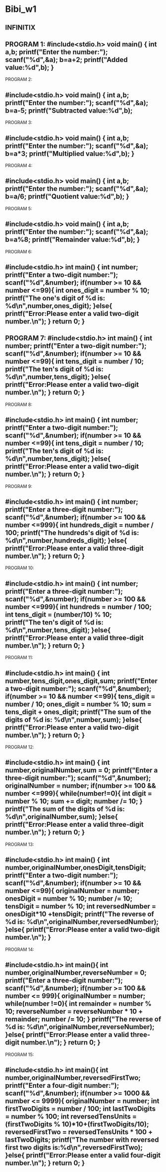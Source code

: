 # Bibi_w1
INFINITIX 
-------------------------------------------------------------------------
PROGRAM 1:
#include<stdio.h>
void main()
{
    int a,b;
    printf("Enter the number:");
    scanf("%d",&a);
    b=a+2;
    printf("Added value:%d",b);
}
--------------------------------------------------------------------------
PROGRAM 2:

#include<stdio.h>
void main()
{
    int a,b;
    printf("Enter the number:");
    scanf("%d",&a);
    b=a-5;
    printf("Subtracted value:%d",b);
--------------------------------------------------------------------------
PROGRAM 3:

#include<stdio.h>
void main()
{
    int a,b;
    printf("Enter the number:");
    scanf("%d",&a);
    b=a*3;
    printf("Multiplied value:%d",b);
}
--------------------------------------------------------------------------
PROGRAM 4:

#include<stdio.h>
void main()
{
    int a,b;
    printf("Enter the number:");
    scanf("%d",&a);
    b=a/6;
    printf("Quotient value:%d",b);
}
--------------------------------------------------------------------------
PROGRAM 5:


#include<stdio.h>
void main()
{
    int a,b;
    printf("Enter the number:");
    scanf("%d",&a);
    b=a%8;
    printf("Remainder value:%d",b);
}
--------------------------------------------------------------------------
PROGRAM 6:

#include<stdio.h>
int main()
{
    int number;
    printf("Enter a two-digit number:");
    scanf("%d",&number);
    if(number >= 10 && number <=99){
        int ones_digit = number % 10;
        printf("The one's digit of %d is: %d\n",number,ones_digit);
    }else{
        printf("Error:Please enter a valid two-digit number.\n");
    }
    return 0;
}
--------------------------------------------------------------------------
PROGRAM 7:
#include<stdio.h>
int main()
{
    int number;
    printf("Enter a two-digit number:");
    scanf("%d",&number);
    if(number >= 10 && number <=99){
        int tens_digit = number / 10;
        printf("The ten's digit of %d is: %d\n",number,tens_digit);
    }else{
        printf("Error:Please enter a valid two-digit number.\n");
    }
    return 0;
}
--------------------------------------------------------------------------
PROGRAM 8:

#include<stdio.h>
int main()
{
    int number;
    printf("Enter a two-digit number:");
    scanf("%d",&number);
    if(number >= 10 && number <=99){
        int tens_digit = number / 10;
        printf("The ten's digit of %d is: %d\n",number,tens_digit);
    }else{
        printf("Error:Please enter a valid two-digit number.\n");
    }
    return 0;
}
-----------------------------------------------------------------------------
PROGRAM 9:


#include<stdio.h>
int main()
{
    int number;
    printf("Enter a three-digit number:");
    scanf("%d",&number);
    if(number >= 100 && number <=999){
        int hundreds_digit = number / 100;
        printf("The hundreds's digit of %d is: %d\n",number,hundreds_digit);
    }else{
        printf("Error:Please enter a valid three-digit number.\n");
    }
    return 0;
}
-------------------------------------------------------------------
PROGRAM 10:

#include<stdio.h>
int main()
{
    int number;
    printf("Enter a three-digit number:");
    scanf("%d",&number);
    if(number >= 100 && number <=999){
        int hundreds = number / 100;
        int tens_digit = (number/10) % 10;    
        printf("The ten's digit of %d is: %d\n",number,tens_digit);
    }else{
        printf("Error:Please enter a valid three-digit number.\n");
    }
    return 0;
}
-------------------------------------------------------------------------
PROGRAM 11:

#include<stdio.h>
int main()
{
    int number,tens_digit,ones_digit,sum;
    printf("Enter a two-digit number:");
    scanf("%d",&number);
    if(number >= 10 && number <=99){
       tens_digit = number / 10;
       ones_digit = number % 10;
       sum = tens_digit + ones_digit;
        printf("The sum of the digits of %d is: %d\n",number,sum);
    }else{
        printf("Error:Please enter a valid two-digit number.\n");
    }
    return 0;
}
------------------------------------------------------------------------------
PROGRAM 12:

#include<stdio.h>
int main()
{
    int number,originalNumber,sum = 0;
    printf("Enter a three-digit number:");
    scanf("%d",&number);
    originalNumber = number;
    if(number >= 100 && number <=999){
    while(number!=0){
        int digit = number % 10;
        sum += digit;
        number /= 10;
    }
    printf("The sum of the digits of %d is: %d\n",originalNumber,sum);
    }else{
        printf("Error:Please enter a valid three-digit number.\n");
    }
    return 0;
}
------------------------------------------------------------------------
PROGRAM 13:

#include<stdio.h>
int main()
{
    int number,originalNumber,onesDigit,tensDigit;
    printf("Enter a two-digit number:");
    scanf("%d",&number);
    if(number >= 10 && number <=99){
        originalNumber = number;
        onesDigit = number % 10;
        number /= 10;
        tensDigit = number % 10;
        int reversedNumber = onesDigit*10 +tensDigit;
    printf("The reverse of %d is: %d\n",originalNumber,reversedNumber);
    }else{
        printf("Error:Please enter a valid two-digit number.\n");
    }
-------------------------------------------------------------------------
PROGRAM 14:

#include<stdio.h>
int main(){
    int number,originalNumber,reverseNumber = 0;
    printf("Enter a three-digit number:");
    scanf("%d",&number);
    if(number >= 100 && number <= 999){
        originalNumber = number;
        while(number !=0){
            int remainder = number % 10;
            reverseNumber = reverseNumber * 10 + remainder;
            number /= 10;
        }
        printf("The reverse of %d is: %d\n",originalNumber,reverseNumber);
    }else{
        printf("Error:Please enter a valid three-digit number.\n");
    }
    return 0;
}
----------------------------------------------------------------------------
PROGRAM 15:

#include<stdio.h>
int main(){
    int number,originalNumber,reversedFirstTwo;
    printf("Enter a four-digit number:");
    scanf("%d",&number);
    if(number >= 1000 && number <= 9999){
        originalNumber = number;
        int firstTwoDigits = number / 100;
        int lastTwoDigits = number % 100;
        int reversedTensUnits = (firstTwoDigits % 10)*10+(firstTwoDigits/10);
        reversedFirstTwo = reversedTensUnits * 100 +
        lastTwoDigits;
        printf("The number with reversed first two digits is:%d\n",reversedFirstTwo);
    }else{
        printf("Error:Please enter a valid four-digit number.\n");
    }
    return 0;
}
---------------------------------------------------------------------------------------------
